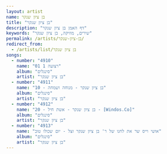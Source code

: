```yaml
---
layout: artist
name: בן ציון שנקר
title: "בן ציון שנקר"
description: "דף האמן בן ציון שנקר"
keywords: "שירים, מוזיקה, בן ציון שנקר"
permalink: /artists/בן-ציון-שנקר/
redirect_from:
  - /artists/list/בן ציון שנקר
songs:
  - number: "4910"
    name: "01 רצועה 1"
    album: "סינגלים"
    artist: "בן ציון שנקר"
  - number: "4911"
    name: "10 - בן ציון שנקר - מנוחה ושמחה"
    album: "סינגלים"
    artist: "בן ציון שנקר"
  - number: "4912"
    name: "20 - בן ציון שנקר - אשת חיל - [Windos.Co]"
    album: "סינגלים"
    artist: "בן ציון שנקר"
  - number: "4913"
    name: "אושי וייס שר את לחנו של ר' בן ציון שנקר זצל - יום שכולו טוב"
    album: "סינגלים"
    artist: "בן ציון שנקר"
---
```

